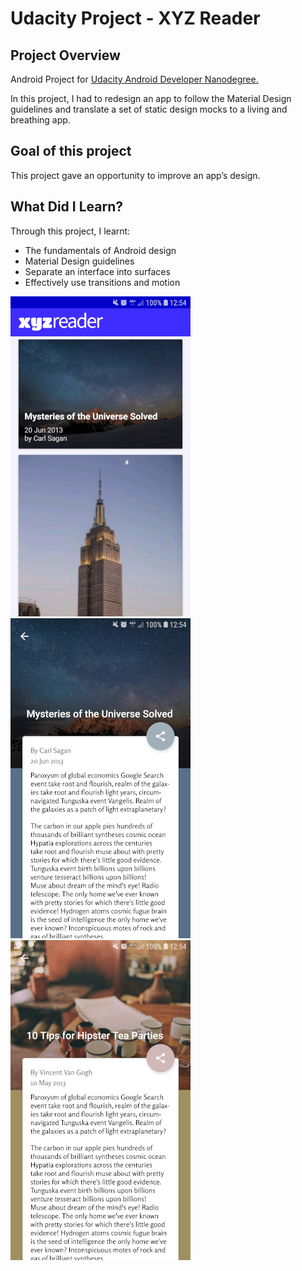 # Udacity Project - XYZ Reader

## Project Overview
Android Project for [Udacity Android Developer Nanodegree.](https://eu.udacity.com/course/android-developer-nanodegree-by-google--nd801) 

In this project, I had to redesign an app to follow the Material Design guidelines and translate a set of static design mocks to a living and breathing app.

## Goal of this project
This project gave an opportunity to improve an app’s design. 

## What Did I Learn?
Through this project, I learnt:
- The fundamentals of Android design
- Material Design guidelines
- Separate an interface into surfaces
- Effectively use transitions and motion

![Alt text](reader_one.png?raw=true "Reader Image One")
![Alt text](reader_two.png?raw=true "Reader Image Two")
![Alt text](reader_three.png?raw=true "Reader Image Three")
